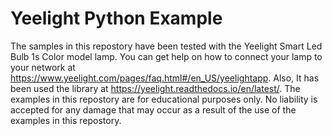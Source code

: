 # Yeelight Python Example
The samples in this repostory have been tested with the Yeelight Smart Led Bulb 1s Color model lamp. You can get help on how to connect your lamp to your network at https://www.yeelight.com/pages/faq.html#/en_US/yeelightapp. Also, It has been used the library at https://yeelight.readthedocs.io/en/latest/. The examples in this repostory are for educational purposes only. No liability is accepted for any damage that may occur as a result of the use of the examples in this repostory.
